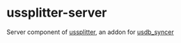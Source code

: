 # ussplitter-server

Server component of [ussplitter](https://github.com/randompersona1/ussplitter), an addon for [usdb_syncer](https://github.com/bohning/usdb_syncer)
